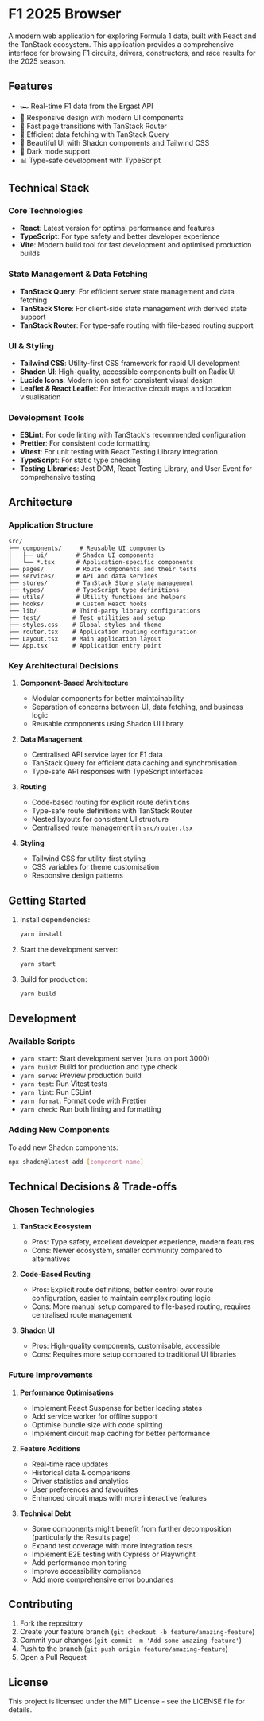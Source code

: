 # F1 2025 Browser

A modern web application for exploring Formula 1 data, built with React and the TanStack ecosystem. This application provides a comprehensive interface for browsing F1 circuits, drivers, constructors, and race results for the 2025 season.

## Features

- 🏎️ Real-time F1 data from the Ergast API
- 📱 Responsive design with modern UI components
- 🚀 Fast page transitions with TanStack Router
- 🔄 Efficient data fetching with TanStack Query
- 🎨 Beautiful UI with Shadcn components and Tailwind CSS
- 🌙 Dark mode support
- 📊 Type-safe development with TypeScript

## Technical Stack

### Core Technologies

- **React**: Latest version for optimal performance and features
- **TypeScript**: For type safety and better developer experience
- **Vite**: Modern build tool for fast development and optimised production builds

### State Management & Data Fetching

- **TanStack Query**: For efficient server state management and data fetching
- **TanStack Store**: For client-side state management with derived state support
- **TanStack Router**: For type-safe routing with file-based routing support

### UI & Styling

- **Tailwind CSS**: Utility-first CSS framework for rapid UI development
- **Shadcn UI**: High-quality, accessible components built on Radix UI
- **Lucide Icons**: Modern icon set for consistent visual design
- **Leaflet & React Leaflet**: For interactive circuit maps and location visualisation

### Development Tools

- **ESLint**: For code linting with TanStack's recommended configuration
- **Prettier**: For consistent code formatting
- **Vitest**: For unit testing with React Testing Library integration
- **TypeScript**: For static type checking
- **Testing Libraries**: Jest DOM, React Testing Library, and User Event for comprehensive testing

## Architecture

### Application Structure

```
src/
├── components/     # Reusable UI components
│   ├── ui/        # Shadcn UI components
│   └── *.tsx      # Application-specific components
├── pages/         # Route components and their tests
├── services/      # API and data services
├── stores/        # TanStack Store state management
├── types/         # TypeScript type definitions
├── utils/         # Utility functions and helpers
├── hooks/         # Custom React hooks
├── lib/          # Third-party library configurations
├── test/         # Test utilities and setup
├── styles.css    # Global styles and theme
├── router.tsx    # Application routing configuration
├── Layout.tsx    # Main application layout
└── App.tsx       # Application entry point
```

### Key Architectural Decisions

1. **Component-Based Architecture**

   - Modular components for better maintainability
   - Separation of concerns between UI, data fetching, and business logic
   - Reusable components using Shadcn UI library

2. **Data Management**

   - Centralised API service layer for F1 data
   - TanStack Query for efficient data caching and synchronisation
   - Type-safe API responses with TypeScript interfaces

3. **Routing**

   - Code-based routing for explicit route definitions
   - Type-safe route definitions with TanStack Router
   - Nested layouts for consistent UI structure
   - Centralised route management in `src/router.tsx`

4. **Styling**
   - Tailwind CSS for utility-first styling
   - CSS variables for theme customisation
   - Responsive design patterns

## Getting Started

1. Install dependencies:

   ```bash
   yarn install
   ```

2. Start the development server:

   ```bash
   yarn start
   ```

3. Build for production:
   ```bash
   yarn build
   ```

## Development

### Available Scripts

- `yarn start`: Start development server (runs on port 3000)
- `yarn build`: Build for production and type check
- `yarn serve`: Preview production build
- `yarn test`: Run Vitest tests
- `yarn lint`: Run ESLint
- `yarn format`: Format code with Prettier
- `yarn check`: Run both linting and formatting

### Adding New Components

To add new Shadcn components:

```bash
npx shadcn@latest add [component-name]
```

## Technical Decisions & Trade-offs

### Chosen Technologies

1. **TanStack Ecosystem**

   - Pros: Type safety, excellent developer experience, modern features
   - Cons: Newer ecosystem, smaller community compared to alternatives

2. **Code-Based Routing**

   - Pros: Explicit route definitions, better control over route configuration, easier to maintain complex routing logic
   - Cons: More manual setup compared to file-based routing, requires centralised route management

3. **Shadcn UI**
   - Pros: High-quality components, customisable, accessible
   - Cons: Requires more setup compared to traditional UI libraries

### Future Improvements

1. **Performance Optimisations**

   - Implement React Suspense for better loading states
   - Add service worker for offline support
   - Optimise bundle size with code splitting
   - Implement circuit map caching for better performance

2. **Feature Additions**

   - Real-time race updates
   - Historical data & comparisons
   - Driver statistics and analytics
   - User preferences and favourites
   - Enhanced circuit maps with more interactive features

3. **Technical Debt**
   - Some components might benefit from further decomposition (particularly the Results page)
   - Expand test coverage with more integration tests
   - Implement E2E testing with Cypress or Playwright
   - Add performance monitoring
   - Improve accessibility compliance
   - Add more comprehensive error boundaries

## Contributing

1. Fork the repository
2. Create your feature branch (`git checkout -b feature/amazing-feature`)
3. Commit your changes (`git commit -m 'Add some amazing feature'`)
4. Push to the branch (`git push origin feature/amazing-feature`)
5. Open a Pull Request

## License

This project is licensed under the MIT License - see the LICENSE file for details.
